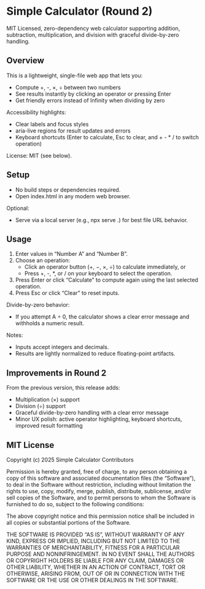 # Simple Calculator (Round 2)

MIT Licensed, zero-dependency web calculator supporting addition, subtraction, multiplication, and division with graceful divide-by-zero handling.

## Overview
This is a lightweight, single-file web app that lets you:
- Compute +, -, ×, ÷ between two numbers
- See results instantly by clicking an operator or pressing Enter
- Get friendly errors instead of Infinity when dividing by zero

Accessibility highlights:
- Clear labels and focus styles
- aria-live regions for result updates and errors
- Keyboard shortcuts (Enter to calculate, Esc to clear, and + - * / to switch operation)

License: MIT (see below).

## Setup
- No build steps or dependencies required.
- Open index.html in any modern web browser.

Optional:
- Serve via a local server (e.g., npx serve .) for best file URL behavior.

## Usage
1. Enter values in “Number A” and “Number B”.
2. Choose an operation:
   - Click an operator button (+, −, ×, ÷) to calculate immediately, or
   - Press +, -, *, or / on your keyboard to select the operation.
3. Press Enter or click “Calculate” to compute again using the last selected operation.
4. Press Esc or click “Clear” to reset inputs.

Divide-by-zero behavior:
- If you attempt A ÷ 0, the calculator shows a clear error message and withholds a numeric result.

Notes:
- Inputs accept integers and decimals.
- Results are lightly normalized to reduce floating-point artifacts.

## Improvements in Round 2
From the previous version, this release adds:
- Multiplication (×) support
- Division (÷) support
- Graceful divide-by-zero handling with a clear error message
- Minor UX polish: active operator highlighting, keyboard shortcuts, improved result formatting

## MIT License
Copyright (c) 2025 Simple Calculator Contributors

Permission is hereby granted, free of charge, to any person obtaining a copy of this software and associated documentation files (the “Software”), to deal in the Software without restriction, including without limitation the rights to use, copy, modify, merge, publish, distribute, sublicense, and/or sell copies of the Software, and to permit persons to whom the Software is furnished to do so, subject to the following conditions:

The above copyright notice and this permission notice shall be included in all copies or substantial portions of the Software.

THE SOFTWARE IS PROVIDED “AS IS”, WITHOUT WARRANTY OF ANY KIND, EXPRESS OR IMPLIED, INCLUDING BUT NOT LIMITED TO THE WARRANTIES OF MERCHANTABILITY, FITNESS FOR A PARTICULAR PURPOSE AND NONINFRINGEMENT. IN NO EVENT SHALL THE AUTHORS OR COPYRIGHT HOLDERS BE LIABLE FOR ANY CLAIM, DAMAGES OR OTHER LIABILITY, WHETHER IN AN ACTION OF CONTRACT, TORT OR OTHERWISE, ARISING FROM, OUT OF OR IN CONNECTION WITH THE SOFTWARE OR THE USE OR OTHER DEALINGS IN THE SOFTWARE.